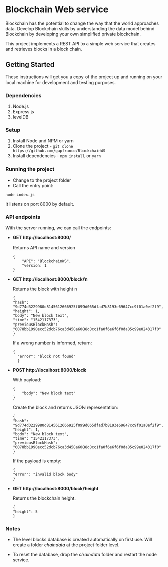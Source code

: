 # Blockchain Web service

Blockchain has the potential to change the way that the world approaches data. Develop Blockchain skills by understanding the data model behind Blockchain by developing your own simplified private blockchain.

This project implements a REST API to a simple web service that creates and retrieves blocks in a block chain.

## Getting Started

These instructions will get you a copy of the project up and running on your local machine for development and testing purposes.

### Dependencies

1. Node.js
2. Express.js
3. levelDB

### Setup

1. Install Node and NPM or yarn
2. Clone the project - `git clone https://github.com/gapfranco/BlockchainWS`
3. Install dependencies - `npm install` or `yarn`

### Running the project

- Change to the project folder
- Call the entry point:

```
node index.js
```

It listens on port 8000 by default.

### API endpoints

With the server running, we can call the endpoints:

- **GET http://localhost:8000/**

  Returns API name and version

  ```
  {
      "API": "BlockchainWS",
      "version: 1
  }
  ```

- **GET http://localhost:8000/block/n**

  Returns the block with height n

  ```
  {
  "hash": "9d774d3229980d8145612666925f099d065dfad7b8193e69647cc9f01a0ef2f9",
  "height": 1,
  "body": "New block text",
  "time": "1542117373",
  "previousBlockHash": "0078bb1990ecc52dcb76ca3d458a6088d8cc1fa0f6e6f6f0da85c99e024317f0"
  }
  ```

  If a wrong number is informed, return:

  ```
  {
    "error": "block not found"
    }

  ```

- **POST http://localhost:8000/block**

  With payload:

  ```
  {
      "body": "New block text"
  }
  ```

  Create the block and returns JSON representation:

  ```
  {
  "hash": "9d774d3229980d8145612666925f099d065dfad7b8193e69647cc9f01a0ef2f9",
  "height": 1,
  "body": "New block text",
  "time": "1542117373",
  "previousBlockHash": "0078bb1990ecc52dcb76ca3d458a6088d8cc1fa0f6e6f6f0da85c99e024317f0"
  }
  ```

  If the payload is empty:

  ```
  {
  "error": "invalid block body"
  }
  ```

- **GET http://localhost:8000/block/height**

  Returns the blockchain height.

  ```
  {
  "height": 5
  }
  ```

### Notes

- The level blocks database is created automatically on first use. Will create a folder _chaindata_
  at the project folder level.

- To reset the database, drop the _chaindata_ folder and restart the node service.
